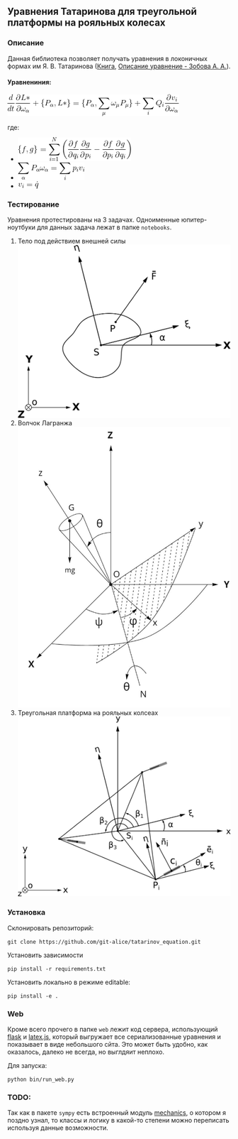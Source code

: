 ## Уравнения Татаринова для треугольной платформы на рояльных колесах

### Описание 

Данная библиотека позволяет получать уравнения в локоничных формах им Я. В. Татаринова ([Книга](http://bookre.org/reader?file=470257),  [Описание уравнение - Зобова А. А.](http://elibrary.udsu.ru/xmlui/bitstream/handle/123456789/9494/Zobova.pdf)).

#### Уравнениния:

![main_eq](imgs/tatarinov.gif)
 
где:
 
 -  ![1](imgs/poisson_bracket.gif)
 -  ![2](imgs/description1.gif)
 -  ![3](imgs/description2.gif) 
 

### Тестирование

Уравнения протестированы на 3 задачах. Одноименные юпитер-ноутбуки для данных задача лежат в папке `notebooks`. 

 1. Тело под действием внешней силы
 ![main_eq](imgs/body_with_F_xieta.png)
 2. Волчок Лагранжа
 ![main_eq](imgs/Lagrange_top.jpg)
 3. Треугольная платформа на рояльных колсеах
 ![main_eq](imgs/platform_new.png)

### Установка

Склонировать репозиторий:
```shell script
git clone https://github.com/git-alice/tatarinov_equation.git
```

Установить зависимости
```shell script
pip install -r requirements.txt
```

Установить локально в режиме editable:
```shell script
pip install -e .
```

### Web

Кроме всего прочего в папке `web` лежит код сервера, использующий [flask](https://github.com/pallets/flask) и [latex.js](https://github.com/michael-brade/LaTeX.js), который выгружает все сериализованные уравнения и показывает в виде небольшого сйта. Это может быть удобно, как оказалось, далеко не всегда, но выглдяит неплохо.

Для запуска:

```shell script
python bin/run_web.py
```


###  TODO:
Так как в пакете `sympy` есть встроенный модуль [mechanics](https://docs.sympy.org/latest/modules/physics/mechanics/index.html), о котором я поздно узнал, то классы и логику в какой-то степени можно переписать используя данные возможности.
 